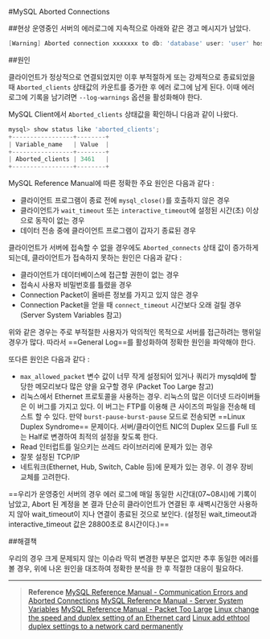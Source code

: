 #MySQL Aborted Connections

##현상
운영중인 서버의 에러로그에 지속적으로 아래와 같은 경고 메시지가 남았다. 

```powershell
[Warning] Aborted connection xxxxxxx to db: 'database' user: 'user' host: 'xxx.xxx.xxx.xxx' (Got an error reading communication packets)
```
##원인

클라이언트가 정상적으로 연결되었지만 이후 부적절하게 또는 강제적으로 종료되었을 때 `Aborted_clients` 상태값의 카운트를 증가한 후 에러 로그에 남게 된다. 이때 에러 로그에 기록을 남기려면 `--log-warnings` 옵션을 활성화해야 한다.

MySQL Client에서 `Aborted_clients` 상태값을 확인하니 다음과 같이 나왔다.

```powershell
mysql> show status like 'aborted_clients';
+-----------------+--------+
| Variable_name   | Value  |
+-----------------+--------+
| Aborted_clients | 3461   |
+-----------------+--------+
```

MySQL Reference Manual에 따른 정확한 주요 원인은 다음과 같다 :

* 클라이언트 프로그램이 종료 전에 `mysql_close()`를 호출하지 않은 경우
* 클라이언트가 `wait_timeout` 또는 `interactive_timeout`에 설정된 시간(초) 이상으로 동작이 없는 경우
* 데이터 전송 중에 클라이언트 프로그램이 갑자기 종료된 경우

클라이언트가 서버에 접속할 수 없을 경우에도 `Aborted_connects` 상태 값이 증가하게 되는데, 클라이언트가 접속하지 못하는 원인은 다음과 같다 :

* 클라이언트가 데이터베이스에 접근할 권한이 없는 경우
* 접속시 사용자 비밀번호를 틀렸을 경우
* Connection Packet이 올바른 정보를 가지고 있지 않은 경우
* Connection Packet을 얻을 때 `connect_timeout` 시간보다 오래 걸릴 경우 (Server System Variables 참고)

위와 같은 경우는 주로 부적절한 사용자가 악의적인 목적으로 서버를 접근하려는 행위일 경우가 많다. 따라서 ==General Log==를 활성화하여 정확한 원인을 파악해야 한다.

또다른 원인은 다음과 같다 :

* `max_allowed_packet` 변수 값이 너무 작게 설정되어 있거나 쿼리가 mysqld에 할당한 메모리보다 많은 양을 요구할 경우 (Packet Too Large 참고)
* 리눅스에서 Ethernet 프로토콜을 사용하는 경우. 리눅스의 많은 이더넷 드라이버들은 이 버그를 가지고 있다. 이 버그는 FTP를 이용해 큰 사이즈의 파일을 전송해 테스트 할 수 있다. 만약 `burst-pause-burst-pause` 모드로 전송되면 ==Linux Duplex Syndrome== 문제이다. 서버/클라이언트 NIC의 Duplex 모드를 Full 또는 Half로 변경하여 최적의 설정을 찾도록 한다.
* Read 인터럽트를 일으키는 쓰레드 라이브러리에 문제가 있는 경우
* 잘못 설정된 TCP/IP
* 네트워크(Ethernet, Hub, Switch, Cable 등)에 문제가 있는 경우. 이 경우 장비 교체를 고려한다.

==우리가 운영중인 서버의 경우 에러 로그에 매일 동일한 시간대(07~08시)에 기록이 남았고, Abort 된 계정을 본 결과 단순히 클라이언트가 연결된 후 새벽시간동안 사용하지 않아 wait_timeout이 지나 연결이 종료된 것으로 보인다. (설정된 wait_timeout과 interactive_timeout 값은 28800초로 8시간이다.)==

##해결책

우리의 경우 크게 문제되지 않는 이슈라 딱히 변경한 부분은 없지만 추후 동일한 에러를 볼 경우, 위에 나온 원인을 대조하여 정확한 분석을 한 후 적절한 대응이 필요하다.

---

> **Reference**
> [MySQL Reference Manual - Communication Errors and Aborted Connections](https://dev.mysql.com/doc/refman/5.5/en/communication-errors.html)
> [MySQL Reference Manual - Server System Variables](https://dev.mysql.com/doc/refman/5.5/en/server-system-variables.html)
> [MySQL Reference Manual - Packet Too Large](https://dev.mysql.com/doc/refman/5.5/en/server-system-variables.html)
> [Linux change the speed and duplex setting of an Ethernet card](http://www.cyberciti.biz/faq/linux-change-the-speed-and-duplex-settings-of-an-ethernet-card/)
> [Linux add ethtool duplex settings to a network card permanently](http://www.cyberciti.biz/tips/howto-linux-add-ethtool-duplex-settings-permanent.html)
